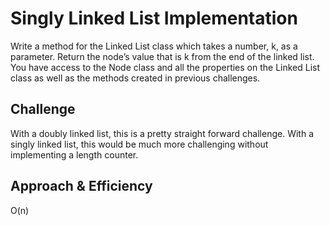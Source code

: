 # Singly Linked List Implementation
Write a method for the Linked List class which takes a number, k, as a parameter. Return the node’s value that is k from the end of the linked list. You have access to the Node class and all the properties on the Linked List class as well as the methods created in previous challenges.

## Challenge
With a doubly linked list, this is a pretty straight forward challenge. With a singly linked list, this would be much more challenging without implementing a length counter.

## Approach & Efficiency
O(n)
